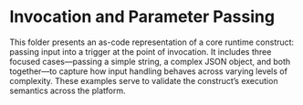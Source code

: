 ---
---

# Invocation and Parameter Passing

This folder presents an as-code representation of a core runtime construct: passing input into a trigger at the point of invocation. It includes three focused cases—passing a simple string, a complex JSON object, and both together—to capture how input handling behaves across varying levels of complexity. These examples serve to validate the construct’s execution semantics across the platform.
